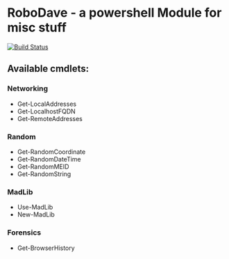 # RoboDave - a powershell Module for misc stuff
[![Build Status](https://travis-ci.org/DBHeise/RoboDave.svg?branch=master)](https://travis-ci.org/DBHeise/RoboDave)



## Available cmdlets:
### Networking
* Get-LocalAddresses
* Get-LocalhostFQDN
* Get-RemoteAddresses
### Random
* Get-RandomCoordinate
* Get-RandomDateTime
* Get-RandomMEID
* Get-RandomString
### MadLib
* Use-MadLib
* New-MadLib
### Forensics
* Get-BrowserHistory